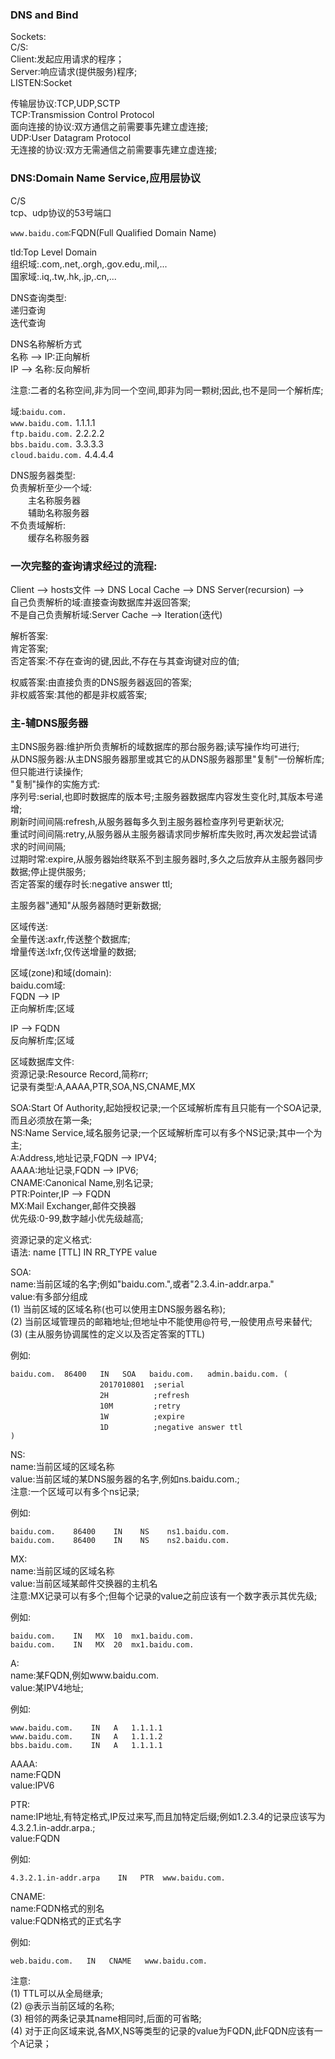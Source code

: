 ### DNS and Bind  

Sockets:  
C/S:  
Client:发起应用请求的程序；  
Server:响应请求(提供服务)程序;  
LISTEN:Socket  

传输层协议:TCP,UDP,SCTP  
TCP:Transmission Control Protocol  
面向连接的协议:双方通信之前需要事先建立虚连接;   
UDP:User Datagram Protocol   
无连接的协议:双方无需通信之前需要事先建立虚连接;   

### DNS:Domain Name Service,应用层协议   
C/S  
tcp、udp协议的53号端口    

`www.baidu.com`:FQDN(Full Qualified Domain Name)   

tld:Top Level Domain  
组织域:.com,.net,.orgh,.gov.edu,.mil,...  
国家域:.iq,.tw,.hk,.jp,.cn,...   

DNS查询类型:  
递归查询  
迭代查询  

DNS名称解析方式  
名称 --> IP:正向解析  
IP --> 名称:反向解析  

注意:二者的名称空间,非为同一个空间,即非为同一颗树;因此,也不是同一个解析库;  

域:`baidu.com.`  
`www.baidu.com.` 1.1.1.1  
`ftp.baidu.com.` 2.2.2.2  
`bbs.baidu.com.` 3.3.3.3  
`cloud.baidu.com.` 4.4.4.4  

DNS服务器类型:  
负责解析至少一个域:  
　　主名称服务器  
　　辅助名称服务器  
不负责域解析:  
　　缓存名称服务器  

### 一次完整的查询请求经过的流程:  
Client --> hosts文件 --> DNS Local Cache --> DNS Server(recursion) -->  
自己负责解析的域:直接查询数据库并返回答案;  
不是自己负责解析域:Server Cache --> Iteration(迭代)  

解析答案:  
肯定答案;  
否定答案:不存在查询的键,因此,不存在与其查询键对应的值;  

权威答案:由直接负责的DNS服务器返回的答案;  
非权威答案:其他的都是非权威答案;  

### 主-辅DNS服务器  
主DNS服务器:维护所负责解析的域数据库的那台服务器;读写操作均可进行;  
从DNS服务器:从主DNS服务器那里或其它的从DNS服务器那里"复制"一份解析库;但只能进行读操作;  
"复制"操作的实施方式:  
序列号:serial,也即时数据库的版本号;主服务器数据库内容发生变化时,其版本号递增;  
刷新时间间隔:refresh,从服务器每多久到主服务器检查序列号更新状况;  
重试时间间隔:retry,从服务器从主服务器请求同步解析库失败时,再次发起尝试请求的时间间隔;  
过期时常:expire,从服务器始终联系不到主服务器时,多久之后放弃从主服务器同步数据;停止提供服务;  
否定答案的缓存时长:negative answer ttl;    


主服务器"通知"从服务器随时更新数据;  

区域传送:  
全量传送:axfr,传送整个数据库;  
增量传送:lxfr,仅传送增量的数据;  

区域(zone)和域(domain):  
baidu.com域:  
FQDN --> IP  
正向解析库;区域  

IP --> FQDN  
反向解析库;区域  

区域数据库文件:   
资源记录:Resource Record,简称rr;   
记录有类型:A,AAAA,PTR,SOA,NS,CNAME,MX    

SOA:Start Of Authority,起始授权记录;一个区域解析库有且只能有一个SOA记录,而且必须放在第一条;   
NS:Name Service,域名服务记录;一个区域解析库可以有多个NS记录;其中一个为主;    
A:Address,地址记录,FQDN --> IPV4;   
AAAA:地址记录,FQDN --> IPV6;   
CNAME:Canonical Name,别名记录;  
PTR:Pointer,IP --> FQDN  
MX:Mail Exchanger,邮件交换器  
优先级:0-99,数字越小优先级越高;  

资源记录的定义格式:   
语法:  name  [TTL]  IN  RR_TYPE  value   

SOA:  
name:当前区域的名字;例如"baidu.com.",或者"2.3.4.in-addr.arpa."   
value:有多部分组成  
(1) 当前区域的区域名称(也可以使用主DNS服务器名称);  
(2) 当前区域管理员的邮箱地址;但地址中不能使用@符号,一般使用点号来替代;  
(3) (主从服务协调属性的定义以及否定答案的TTL)  

例如:  
```shell
baidu.com.  86400   IN   SOA   baidu.com.   admin.baidu.com. (  
　　　　　　　　　　　　2017010801  ;serial  
　　　　　　　　　　　　2H          ;refresh
　　　　　　　　　　　　10M         ;retry  
　　　　　　　　　　　　1W          ;expire
　　　　　　　　　　　　1D          ;negative answer ttl   
)
```

NS:  
name:当前区域的区域名称  
value:当前区域的某DNS服务器的名字,例如ns.baidu.com.;  
注意:一个区域可以有多个ns记录;  

例如:  
```shell
baidu.com.    86400    IN    NS    ns1.baidu.com.   
baidu.com.    86400    IN    NS    ns2.baidu.com.  
```

MX:  
name:当前区域的区域名称  
value:当前区域某邮件交换器的主机名   
注意:MX记录可以有多个;但每个记录的value之前应该有一个数字表示其优先级;  

例如:  
```shell
baidu.com.    IN   MX  10  mx1.baidu.com.  
baidu.com.    IN   MX  20  mx1.baidu.com.
```

A:  
name:某FQDN,例如www.baidu.com.  
value:某IPV4地址;  

例如:  
```shell
www.baidu.com.    IN   A   1.1.1.1
www.baidu.com.    IN   A   1.1.1.2
bbs.baidu.com.    IN   A   1.1.1.1
```

AAAA:  
name:FQDN  
value:IPV6  

PTR:  
name:IP地址,有特定格式,IP反过来写,而且加特定后缀;例如1.2.3.4的记录应该写为4.3.2.1.in-addr.arpa.;  
value:FQDN  

例如:
```shell
4.3.2.1.in-addr.arpa    IN   PTR  www.baidu.com.  
```

CNAME:  
name:FQDN格式的别名  
value:FQDN格式的正式名字  

例如:  
```shell
web.baidu.com.   IN   CNAME   www.baidu.com.  
```


注意:  
(1)  TTL可以从全局继承;  
(2)  @表示当前区域的名称;  
(3)  相邻的两条记录其name相同时,后面的可省略;  
(4)  对于正向区域来说,各MX,NS等类型的记录的value为FQDN,此FQDN应该有一个A记录；   
  

























